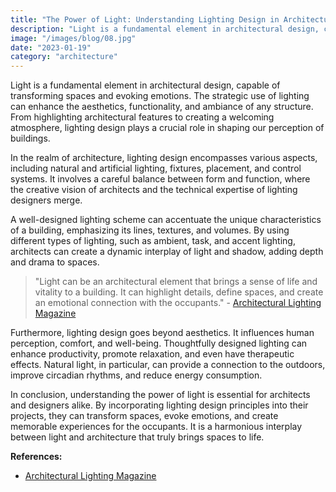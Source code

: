 ```yaml
---
title: "The Power of Light: Understanding Lighting Design in Architecture"
description: "Light is a fundamental element in architectural design, capable of transforming spaces and evoking emotions"
image: "/images/blog/08.jpg"
date: "2023-01-19"
category: "architecture"
---
```


Light is a fundamental element in architectural design, capable of transforming spaces and evoking emotions. The strategic use of lighting can enhance the aesthetics, functionality, and ambiance of any structure. From highlighting architectural features to creating a welcoming atmosphere, lighting design plays a crucial role in shaping our perception of buildings.

In the realm of architecture, lighting design encompasses various aspects, including natural and artificial lighting, fixtures, placement, and control systems. It involves a careful balance between form and function, where the creative vision of architects and the technical expertise of lighting designers merge.

A well-designed lighting scheme can accentuate the unique characteristics of a building, emphasizing its lines, textures, and volumes. By using different types of lighting, such as ambient, task, and accent lighting, architects can create a dynamic interplay of light and shadow, adding depth and drama to spaces.

> "Light can be an architectural element that brings a sense of life and vitality to a building. It can highlight details, define spaces, and create an emotional connection with the occupants." - [Architectural Lighting Magazine](https://www.archlighting.com)

Furthermore, lighting design goes beyond aesthetics. It influences human perception, comfort, and well-being. Thoughtfully designed lighting can enhance productivity, promote relaxation, and even have therapeutic effects. Natural light, in particular, can provide a connection to the outdoors, improve circadian rhythms, and reduce energy consumption.

In conclusion, understanding the power of light is essential for architects and designers alike. By incorporating lighting design principles into their projects, they can transform spaces, evoke emotions, and create memorable experiences for the occupants. It is a harmonious interplay between light and architecture that truly brings spaces to life.

**References:**
- [Architectural Lighting Magazine](https://www.archlighting.com)
